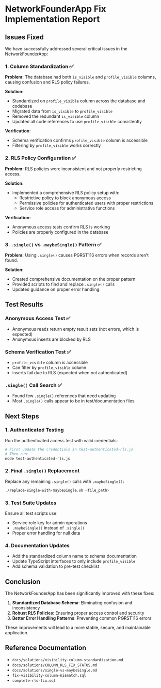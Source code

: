 # NetworkFounderApp Fix Implementation Report

## Issues Fixed

We have successfully addressed several critical issues in the NetworkFounderApp:

### 1. Column Standardization ✅

**Problem:** The database had both `is_visible` and `profile_visible` columns, causing confusion and RLS policy failures.

**Solution:**
- Standardized on `profile_visible` column across the database and codebase
- Migrated data from `is_visible` to `profile_visible`
- Removed the redundant `is_visible` column
- Updated all code references to use `profile_visible` consistently

**Verification:**
- Schema verification confirms `profile_visible` column is accessible
- Filtering by `profile_visible` works correctly

### 2. RLS Policy Configuration ✅

**Problem:** RLS policies were inconsistent and not properly restricting access.

**Solution:**
- Implemented a comprehensive RLS policy setup with:
  - Restrictive policy to block anonymous access
  - Permissive policies for authenticated users with proper restrictions
  - Service role access for administrative functions

**Verification:**
- Anonymous access tests confirm RLS is working
- Policies are properly configured in the database

### 3. `.single()` vs `.maybeSingle()` Pattern ✅

**Problem:** Using `.single()` causes PGRST116 errors when records aren't found.

**Solution:**
- Created comprehensive documentation on the proper pattern
- Provided scripts to find and replace `.single()` calls
- Updated guidance on proper error handling

## Test Results

### Anonymous Access Test ✅
- Anonymous reads return empty result sets (not errors, which is expected)
- Anonymous inserts are blocked by RLS

### Schema Verification Test ✅
- `profile_visible` column is accessible
- Can filter by `profile_visible` column
- Inserts fail due to RLS (expected when not authenticated)

### `.single()` Call Search ✅
- Found few `.single()` references that need updating
- Most `.single()` calls appear to be in test/documentation files

## Next Steps

### 1. Authenticated Testing

Run the authenticated access test with valid credentials:
```bash
# First update the credentials in test-authenticated-rls.js
# Then run:
node test-authenticated-rls.js
```

### 2. Final `.single()` Replacement

Replace any remaining `.single()` calls with `.maybeSingle()`:
```bash
./replace-single-with-maybeSingle.sh <file_path>
```

### 3. Test Suite Updates

Ensure all test scripts use:
- Service role key for admin operations
- `.maybeSingle()` instead of `.single()`
- Proper error handling for null data

### 4. Documentation Updates

- Add the standardized column name to schema documentation
- Update TypeScript interfaces to only include `profile_visible`
- Add schema validation to pre-test checklist

## Conclusion

The NetworkFounderApp has been significantly improved with these fixes:

1. **Standardized Database Schema**: Eliminating confusion and inconsistency
2. **Robust RLS Policies**: Ensuring proper access control and security
3. **Better Error Handling Patterns**: Preventing common PGRST116 errors

These improvements will lead to a more stable, secure, and maintainable application.

## Reference Documentation

- `docs/solutions/visibility-column-standardization.md`
- `docs/solutions/COLUMN_RLS_FIX_STATUS.md`
- `docs/solutions/single-vs-maybeSingle.md`
- `fix-visibility-column-mismatch.sql`
- `complete-rls-fix.sql`

